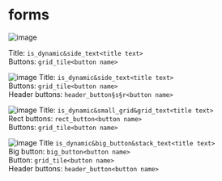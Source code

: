 # forms

![image](https://user-images.githubusercontent.com/83061703/202968771-69dcac6e-205f-4d0b-bd6f-38198fb78852.png)

Title: ```is_dynamic&side_text<title text>```  
Buttons: ```grid_tile<button name>```  

![image](https://user-images.githubusercontent.com/83061703/202969365-f4f1c063-3146-428f-8402-1bbefa8def25.png)
Title: ```is_dynamic&side_text<title text>```  
Buttons: ```grid_tile<button name>```  
Header buttons: ```header_button§s§r<button name>```

![image](https://user-images.githubusercontent.com/83061703/202970775-5119837d-e7a3-408d-98c5-4c317bb5c952.png)
Title: ```is_dynamic&small_grid&grid_text<title text>```  
Rect buttons: ```rect_button<button name>```  
Buttons: ```grid_tile<button name>```

![image](https://user-images.githubusercontent.com/83061703/202971792-a61ab216-ecb8-4f3e-8be0-fb90713ed039.png)
Title ```is_dynamic&big_button&stack_text<title text>```  
Big button: ```big_button<button name>```  
Button: ```grid_tile<button name>```  
Header buttons: ```header_button<button name>```
